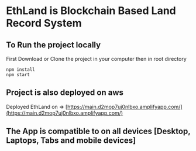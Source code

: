 # EthLand is Blockchain Based Land Record System

## To Run the project locally

First Download or Clone the project in your computer then in root directory

```
npm install
npm start
```

## Project is also deployed on aws

Deployed EthLand on => [https://main.d2mop7uj0nlbxo.amplifyapp.com/](https://main.d2mop7uj0nlbxo.amplifyapp.com/)


## The App is compatible to on all devices [Desktop, Laptops, Tabs and mobile devices]